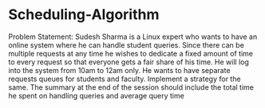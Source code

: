 # Scheduling-Algorithm
Problem Statement: Sudesh Sharma is a Linux expert who wants to have an online system where he can handle student queries. Since there can be multiple requests at any time he wishes to dedicate a fixed amount of time to every request so that everyone gets a fair share of his time. He will log into the system from 10am to 12am only. He wants to have separate requests queues for students and faculty. Implement a strategy for the same. The summary at the end of the session should include the total time he spent on handling queries and average query time
